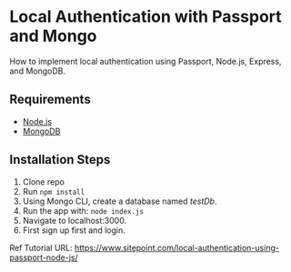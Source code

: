 # Local Authentication with Passport and Mongo

How to implement local authentication using Passport, Node.js, Express, and MongoDB.

## Requirements

* [Node.js](http://nodejs.org/)
* [MongoDB](https://www.mongodb.org/)

## Installation Steps

1. Clone repo
2. Run `npm install`
3. Using Mongo CLI, create a database named *testDb*.
4. Run the app with: `node index.js`
5. Navigate to localhost:3000.
6. First sign up first and login.

Ref Tutorial URL: https://www.sitepoint.com/local-authentication-using-passport-node-js/